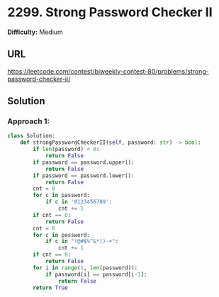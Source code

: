# 2299. Strong Password Checker II
**Difficulty:** Medium

## URL

https://leetcode.com/contest/biweekly-contest-80/problems/strong-password-checker-ii/

## Solution

### Approach 1:

```python
class Solution:
    def strongPasswordCheckerII(self, password: str) -> bool:
        if len(password) < 8:
            return False
        if password == password.upper():
            return False
        if password == password.lower():
            return False
        cnt = 0
        for c in password:
            if c in '0123456789':
                cnt += 1
        if cnt == 0:
            return False
        cnt = 0
        for c in password:
            if c in "!@#$%^&*()-+":
                cnt += 1
        if cnt == 0:
            return False
        for i in range(1, len(password)):
            if password[i] == password[i-1]:
                return False
        return True
```

